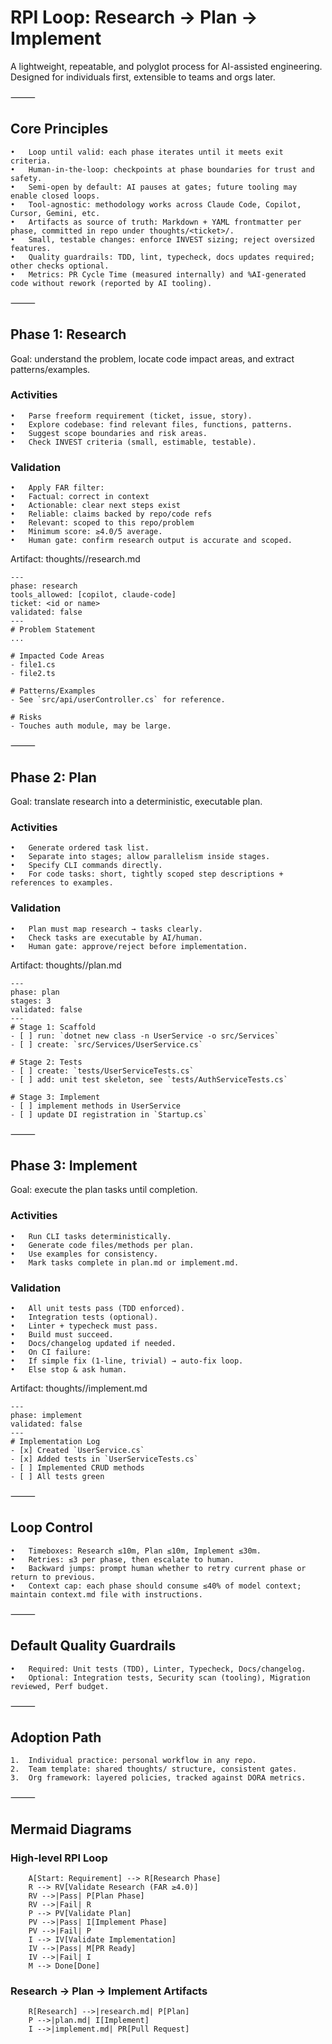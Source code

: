 # RPI Loop: Research → Plan → Implement

A lightweight, repeatable, and polyglot process for AI-assisted engineering.
Designed for individuals first, extensible to teams and orgs later.

⸻

## Core Principles
	•	Loop until valid: each phase iterates until it meets exit criteria.
	•	Human-in-the-loop: checkpoints at phase boundaries for trust and safety.
	•	Semi-open by default: AI pauses at gates; future tooling may enable closed loops.
	•	Tool-agnostic: methodology works across Claude Code, Copilot, Cursor, Gemini, etc.
	•	Artifacts as source of truth: Markdown + YAML frontmatter per phase, committed in repo under thoughts/<ticket>/.
	•	Small, testable changes: enforce INVEST sizing; reject oversized features.
	•	Quality guardrails: TDD, lint, typecheck, docs updates required; other checks optional.
	•	Metrics: PR Cycle Time (measured internally) and %AI-generated code without rework (reported by AI tooling).

⸻

## Phase 1: Research

Goal: understand the problem, locate code impact areas, and extract patterns/examples.

### Activities
	•	Parse freeform requirement (ticket, issue, story).
	•	Explore codebase: find relevant files, functions, patterns.
	•	Suggest scope boundaries and risk areas.
	•	Check INVEST criteria (small, estimable, testable).

### Validation
	•	Apply FAR filter:
	•	Factual: correct in context
	•	Actionable: clear next steps exist
	•	Reliable: claims backed by repo/code refs
	•	Relevant: scoped to this repo/problem
	•	Minimum score: ≥4.0/5 average.
	•	Human gate: confirm research output is accurate and scoped.

Artifact: thoughts/<ticket>/research.md
```
---
phase: research
tools_allowed: [copilot, claude-code]
ticket: <id or name>
validated: false
---
# Problem Statement
...

# Impacted Code Areas
- file1.cs
- file2.ts

# Patterns/Examples
- See `src/api/userController.cs` for reference.

# Risks
- Touches auth module, may be large.
```

⸻

## Phase 2: Plan

Goal: translate research into a deterministic, executable plan.

### Activities
	•	Generate ordered task list.
	•	Separate into stages; allow parallelism inside stages.
	•	Specify CLI commands directly.
	•	For code tasks: short, tightly scoped step descriptions + references to examples.

### Validation
	•	Plan must map research → tasks clearly.
	•	Check tasks are executable by AI/human.
	•	Human gate: approve/reject before implementation.

Artifact: thoughts/<ticket>/plan.md
```
---
phase: plan
stages: 3
validated: false
---
# Stage 1: Scaffold
- [ ] run: `dotnet new class -n UserService -o src/Services`
- [ ] create: `src/Services/UserService.cs`

# Stage 2: Tests
- [ ] create: `tests/UserServiceTests.cs`
- [ ] add: unit test skeleton, see `tests/AuthServiceTests.cs`

# Stage 3: Implement
- [ ] implement methods in UserService
- [ ] update DI registration in `Startup.cs`
```

⸻

## Phase 3: Implement

Goal: execute the plan tasks until completion.

### Activities
	•	Run CLI tasks deterministically.
	•	Generate code files/methods per plan.
	•	Use examples for consistency.
	•	Mark tasks complete in plan.md or implement.md.

### Validation
	•	All unit tests pass (TDD enforced).
	•	Integration tests (optional).
	•	Linter + typecheck must pass.
	•	Build must succeed.
	•	Docs/changelog updated if needed.
	•	On CI failure:
	•	If simple fix (1-line, trivial) → auto-fix loop.
	•	Else stop & ask human.

Artifact: thoughts/<ticket>/implement.md
```
---
phase: implement
validated: false
---
# Implementation Log
- [x] Created `UserService.cs`
- [x] Added tests in `UserServiceTests.cs`
- [ ] Implemented CRUD methods
- [ ] All tests green
```

⸻

## Loop Control
	•	Timeboxes: Research ≤10m, Plan ≤10m, Implement ≤30m.
	•	Retries: ≤3 per phase, then escalate to human.
	•	Backward jumps: prompt human whether to retry current phase or return to previous.
	•	Context cap: each phase should consume ≤40% of model context; maintain context.md file with instructions.

⸻

## Default Quality Guardrails
	•	Required: Unit tests (TDD), Linter, Typecheck, Docs/changelog.
	•	Optional: Integration tests, Security scan (tooling), Migration reviewed, Perf budget.

⸻

## Adoption Path
	1.	Individual practice: personal workflow in any repo.
	2.	Team template: shared thoughts/ structure, consistent gates.
	3.	Org framework: layered policies, tracked against DORA metrics.

⸻

## Mermaid Diagrams

### High-level RPI Loop

```flowchart TD
    A[Start: Requirement] --> R[Research Phase]
    R --> RV[Validate Research (FAR ≥4.0)]
    RV -->|Pass| P[Plan Phase]
    RV -->|Fail| R
    P --> PV[Validate Plan]
    PV -->|Pass| I[Implement Phase]
    PV -->|Fail| P
    I --> IV[Validate Implementation]
    IV -->|Pass| M[PR Ready]
    IV -->|Fail| I
    M --> Done[Done]
```

### Research → Plan → Implement Artifacts

```flowchart LR
    R[Research] -->|research.md| P[Plan]
    P -->|plan.md| I[Implement]
    I -->|implement.md| PR[Pull Request]
```